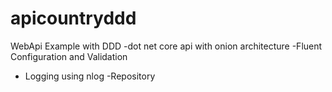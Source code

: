 # apicountryddd
WebApi Example with DDD
-dot net core api with onion architecture 
-Fluent Configuration and Validation 
- Logging using nlog 
-Repository 
